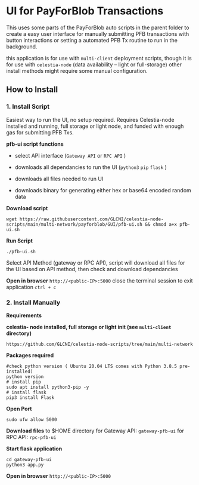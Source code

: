 # UI for PayForBlob Transactions
This uses some parts of the PayForBlob auto scripts in the parent folder to create a easy user interface for manually submitting PFB transactions with button interactions or setting a automated PFB Tx routine to run in the background.

this application is for use with `multi-client` deployment scripts, though it is for use with `celestia-node` (data availability – light or full-storage) other install methods might require some manual configuration.

## How to Install
### 1. Install Script 
Easiest way to run the UI, no setup required. Requires Celestia-node installed and running, full storage or light node, and funded with enough gas for submitting PFB Txs.

**pfb-ui script functions**

- select API interface (`Gateway API` or `RPC API` )

- downloads all dependancies to run the UI (`python3` `pip` `flask` )

- downloads all files needed to run UI

- downloads binary for generating either hex or base64 encoded random data

**Download script**
```
wget https://raw.githubusercontent.com/GLCNI/celestia-node-scripts/main/multi-network/payforblob/GUI/pfb-ui.sh && chmod a+x pfb-ui.sh
```

**Run Script**
```
./pfb-ui.sh
```
Select API Method (gateway or RPC API), script will download all files for the UI based on API method, then check and download dependancies 

**Open in browser** 
`http://<public-IP>:5000`
close the terminal session to exit application `ctrl + c`

### 2. Install Manually  

**Requirements**

**celestia- node installed, full storage or light init (see `multi-client` directory)**
```
https://github.com/GLCNI/celestia-node-scripts/tree/main/multi-network
```

**Packages required**
```
#check python version ( Ubuntu 20.04 LTS comes with Python 3.8.5 pre-installed)
python version
# install pip
sudo apt install python3-pip -y
# install flask
pip3 install Flask
```

**Open Port** 
```
sudo ufw allow 5000
```

**Download files**
to $HOME directory
for Gateway API: `gateway-pfb-ui`
for RPC API: `rpc-pfb-ui`

**Start flask application**
```
cd gateway-pfb-ui
python3 app.py
```

**Open in browser**
`http://<public-IP>:5000`
